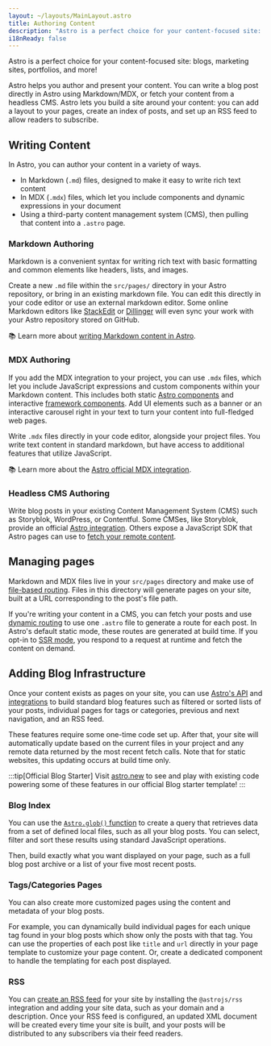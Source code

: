 ```yaml
---
layout: ~/layouts/MainLayout.astro
title: Authoring Content
description: "Astro is a perfect choice for your content-focused site: blogs, marketing sites, portfolios, and more! Author your content directly in your project, or connect your CMS of choice."
i18nReady: false
---
```

Astro is a perfect choice for your content-focused site: blogs, marketing sites, portfolios, and more!

Astro helps you author and present your content. You can write a blog post directly in Astro using Markdown/MDX, or fetch your content from a headless CMS. Astro lets you build a site around your content: you can add a layout to your pages, create an index of posts, and set up an RSS feed to allow readers to subscribe.

## Writing Content

In Astro, you can author your content in a variety of ways. 
- In Markdown (`.md`) files, designed to make it easy to write rich text content 
- In MDX (`.mdx`) files, which let you include components and dynamic expressions in your document
- Using a third-party content management system (CMS), then pulling that content into a `.astro` page.



### Markdown Authoring
Markdown is a convenient syntax for writing rich text with basic formatting and common elements like headers, lists, and images.

Create a new `.md` file within the `src/pages/` directory in your Astro repository, or bring in an existing markdown file. You can edit this directly in your code editor or use an external markdown editor. Some online Markdown editors like [StackEdit](https://stackedit.io/) or [Dillinger](https://dillinger.io) will even sync your work with your Astro repository stored on GitHub.

📚 Learn more about [writing Markdown content in Astro](/en/guides/markdown-content/).

### MDX Authoring
If you add the MDX integration to your project, you can use `.mdx` files, which let you include JavaScript expressions and custom components within your Markdown content. This includes both static [Astro components](/en/core-concepts/astro-components/) and interactive [framework components](/en/core-concepts/framework-components/). Add UI elements such as a banner or an interactive carousel right in your text to turn your content into full-fledged web pages.

Write `.mdx` files directly in your code editor, alongside your project files. You write text content in standard markdown, but have access to additional features that utilize JavaScript. 

📚 Learn more about the [Astro official MDX integration](/en/guides/integrations-guide/mdx/).

### Headless CMS Authoring

Write blog posts in your existing Content Management System (CMS) such as Storyblok, WordPress, or Contentful. Some CMSes, like Storyblok, provide an official [Astro integration](https://www.storyblok.com/mp/announcing-storyblok-astro). Others expose a JavaScript SDK that Astro pages can use to [fetch your remote content](/en/guides/data-fetching/#fetch-from-a-headless-cms).

## Managing pages

Markdown and MDX files live in your `src/pages` directory and make use of [file-based routing](/en/core-concepts/routing/). Files in this directory will generate pages on your site, built at a URL corresponding to the post's file path.

If you're writing your content in a CMS, you can fetch your posts and use [dynamic routing](/en/core-concepts/routing/#dynamic-routes) to use one `.astro` file to generate a route for each post. In Astro's default static mode, these routes are generated at build time. If you opt-in to [SSR mode](https://docs.astro.build/en/guides/server-side-rendering/), you respond to a request at runtime and fetch the content on demand.

## Adding Blog Infrastructure

Once your content exists as pages on your site, you can use [Astro's API](/en/reference/api-reference/) and [integrations](/en/guides/integrations-guide/) to build standard blog features such as filtered or sorted lists of your posts, individual pages for tags or categories, previous and next navigation, and an RSS feed.

These features require some one-time code set up. After that, your site will automatically update based on the current files in your project and any remote data returned by the most recent fetch calls. Note that for static websites, this updating occurs at build time only.

:::tip[Official Blog Starter]
Visit [astro.new](https://astro.new/) to see and play with existing code powering some of these features in our official Blog starter template!
:::

### Blog Index

You can use the [`Astro.glob()` function](/en/reference/api-reference/#astroglob) to create a query that retrieves data from a set of defined local files, such as all your blog posts. You can select, filter and sort these results using standard JavaScript operations. 

Then, build exactly what you want displayed on your page, such as a full blog post archive or a list of your five most recent posts.

### Tags/Categories Pages

You can also create more customized pages using the content and metadata of your blog posts.

For example, you can dynamically build individual pages for each unique tag found in your blog posts which show only the posts with that tag.  You can use the properties of each post like `title` and `url` directly in your page template to customize your page content. Or, create a dedicated component to handle the templating for each post displayed.

### RSS

You can [create an RSS feed](/en/guides/rss/) for your site by installing the `@astrojs/rss` integration and adding your site data, such as your domain and a description. Once your RSS feed is configured, an updated XML document will be created every time your site is built, and your posts will be distributed to any subscribers via their feed readers.
